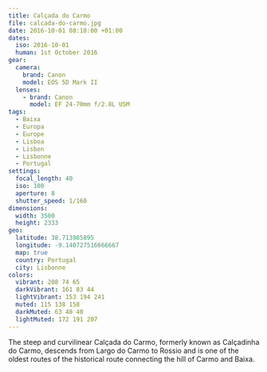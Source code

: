 ```yaml
---
title: Calçada do Carmo
file: calcada-do-carmo.jpg
date: 2016-10-01 08:10:00 +01:00
dates:
  iso: 2016-10-01
  human: 1st October 2016
gear:
  camera:
    brand: Canon
    model: EOS 5D Mark II
  lenses:
    - brand: Canon
      model: EF 24-70mm f/2.8L USM
tags:
  - Baixa
  - Europa
  - Europe
  - Lisboa
  - Lisbon
  - Lisbonne
  - Portugal
settings:
  focal_length: 40
  iso: 100
  aperture: 8
  shutter_speed: 1/160
dimensions:
  width: 3500
  height: 2333
geo:
  latitude: 38.713985895
  longitude: -9.140727516666667
  map: true
  country: Portugal
  city: Lisbonne
colors:
  vibrant: 208 74 65
  darkVibrant: 161 83 44
  lightVibrant: 153 194 241
  muted: 115 138 158
  darkMuted: 63 48 40
  lightMuted: 172 191 207
---
```


The steep and curvilinear Calçada do Carmo, formerly known as Calçadinha do Carmo, descends from Largo do Carmo to Rossio and is one of the oldest routes of the historical route connecting the hill of Carmo and Baixa.
